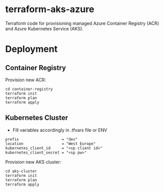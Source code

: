 # terraform-aks-azure
Terraform code for provisioning managed Azure Container Registry (ACR) and Azure Kubernetes Service (AKS).

# Deployment


## Container Registry

Provision new ACR:
```
cd container-registry
terraform init
terraform plan
terraform apply
```

## Kubernetes Cluster


* Fill variables accordingly in .tfvars file or ENV

```
prefix                   = "dev"
location                 = "West Europe"
kubernetes_client_id     = "<sp client id>"
kubernetes_client_secret = "<sp pw>"
```

Provision new AKS cluster:
```
cd aks-cluster
terraform init
terraform plan
terraform apply
```
